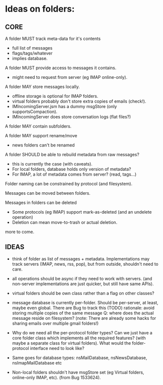 # Ideas on folders:

## CORE

A folder MUST track meta-data for it's contents
  - full list of messages
  - flags/tags/whatever
  - implies database.

A folder MUST provide access to messages it contains.
  - might need to request from server (eg IMAP online-only).

A folder MAY store messages locally.
  - offline storage is optional for IMAP folders.
  - virtual folders probably don't store extra copies of emails (check!).
  - IMIncomingServer.jsm has a dummy msgStore (only supportsCompaction).
  - IMIncomingServer does store conversation logs (flat files?)

A folder MAY contain subfolders.

A folder MAY support rename/move
  - news folders can't be renamed

A folder SHOULD be able to rebuild metadata from raw messages?
  - this is currently the case (with caveats).
  - For local folders, database holds only version of metadata?
  - For IMAP, a lot of metadata comes from server? (read, tags...)

Folder naming can be constrained by protocol (and filesystem).

Messages can be moved between folders.

Messages in folders can be deleted
  - Some protocols (eg IMAP) support mark-as-deleted (and an undelete operation)
  - Deletion can mean move-to-trash or actual deletion.

more to come.

## IDEAS

- think of folder as list of messages + metadata.
  Implementations may track servers (IMAP, news, rss, pop), but from outside,
  shouldn't need to care.

- all operations should be async if they need to work with servers. (and
  non-server implementations are just quicker, but still have same APIs).

- virtual folders should be own class rather than a flag on other classes?

- message database is currently per-folder. Should be per-server, at least,
  maybe even global. There are Bug to track this (TODO)
  rationale: avoid storing multiple copies of the same message
  Q: where does the actual message reside on filesystem?
  (note: There are already some hacks for sharing emails over multiple gmail
  folders!)

- Why do we need all the per-protocol folder types?
  Can we just have a core folder class which implements all the required features?
  (with maybe a separate class for virtual folders).
  What would the folder-protocol interface need to look like?

-  Same goes for database types: nsMailDatabase, nsNewsDatabase, nsImapMailDatabase etc

- Non-local folders shouldn't have msgStore set (eg Virtual folders, online-only IMAP, etc). (from Bug 1533624).


